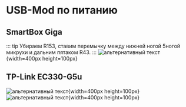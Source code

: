 # USB-Mod по питанию

## SmartBox Giga
::: tip Убираем R153, ставим перемычку между нижней ногой 5ногой микрухи и дальним пятаком R43.
:::
![альтернативный текст](/assets/images/wiki/helpful/usb-mod/giga.jpg){width=400px height=100px}

## TP-Link EC330-G5u
![альтернативный текст](/assets/images/wiki/helpful/usb-mod/ec330-1.jpg){width=400px height=100px}
<br/>![альтернативный текст](/assets/images/wiki/helpful/usb-mod/ec330-2.jpg){width=400px height=100px}